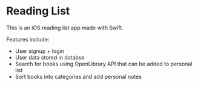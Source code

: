 # Reading List

This is an iOS reading list app made with Swift.

Features include:

- User signup + login
- User data stored in databse
- Search for books using OpenLibrary API that can be added to personal list
- Sort books into categories and add personal notes
